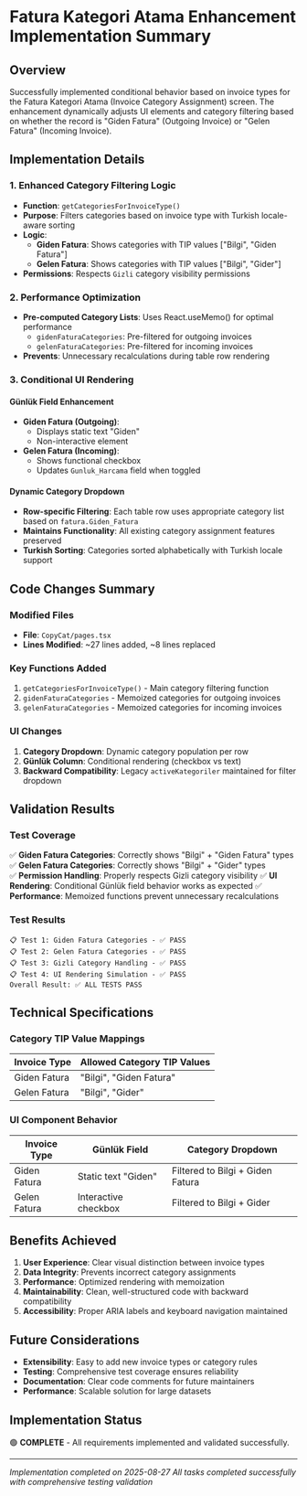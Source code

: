# Fatura Kategori Atama Enhancement Implementation Summary

## Overview
Successfully implemented conditional behavior based on invoice types for the Fatura Kategori Atama (Invoice Category Assignment) screen. The enhancement dynamically adjusts UI elements and category filtering based on whether the record is "Giden Fatura" (Outgoing Invoice) or "Gelen Fatura" (Incoming Invoice).

## Implementation Details

### 1. Enhanced Category Filtering Logic
- **Function**: `getCategoriesForInvoiceType()`
- **Purpose**: Filters categories based on invoice type with Turkish locale-aware sorting
- **Logic**:
  - **Giden Fatura**: Shows categories with TIP values ["Bilgi", "Giden Fatura"]
  - **Gelen Fatura**: Shows categories with TIP values ["Bilgi", "Gider"]
- **Permissions**: Respects `Gizli` category visibility permissions

### 2. Performance Optimization
- **Pre-computed Category Lists**: Uses React.useMemo() for optimal performance
  - `gidenFaturaCategories`: Pre-filtered for outgoing invoices
  - `gelenFaturaCategories`: Pre-filtered for incoming invoices
- **Prevents**: Unnecessary recalculations during table row rendering

### 3. Conditional UI Rendering

#### Günlük Field Enhancement
- **Giden Fatura (Outgoing)**: 
  - Displays static text "Giden" 
  - Non-interactive element
- **Gelen Fatura (Incoming)**: 
  - Shows functional checkbox
  - Updates `Gunluk_Harcama` field when toggled

#### Dynamic Category Dropdown
- **Row-specific Filtering**: Each table row uses appropriate category list based on `fatura.Giden_Fatura`
- **Maintains Functionality**: All existing category assignment features preserved
- **Turkish Sorting**: Categories sorted alphabetically with Turkish locale support

## Code Changes Summary

### Modified Files
- **File**: `CopyCat/pages.tsx`
- **Lines Modified**: ~27 lines added, ~8 lines replaced

### Key Functions Added
1. `getCategoriesForInvoiceType()` - Main category filtering function
2. `gidenFaturaCategories` - Memoized categories for outgoing invoices
3. `gelenFaturaCategories` - Memoized categories for incoming invoices

### UI Changes
1. **Category Dropdown**: Dynamic category population per row
2. **Günlük Column**: Conditional rendering (checkbox vs text)
3. **Backward Compatibility**: Legacy `activeKategoriler` maintained for filter dropdown

## Validation Results

### Test Coverage
✅ **Giden Fatura Categories**: Correctly shows "Bilgi" + "Giden Fatura" types
✅ **Gelen Fatura Categories**: Correctly shows "Bilgi" + "Gider" types  
✅ **Permission Handling**: Properly respects Gizli category visibility
✅ **UI Rendering**: Conditional Günlük field behavior works as expected
✅ **Performance**: Memoized functions prevent unnecessary recalculations

### Test Results
```
📋 Test 1: Giden Fatura Categories - ✅ PASS
📋 Test 2: Gelen Fatura Categories - ✅ PASS  
📋 Test 3: Gizli Category Handling - ✅ PASS
📋 Test 4: UI Rendering Simulation - ✅ PASS
Overall Result: ✅ ALL TESTS PASS
```

## Technical Specifications

### Category TIP Value Mappings
| Invoice Type | Allowed Category TIP Values |
|--------------|----------------------------|
| Giden Fatura | "Bilgi", "Giden Fatura"   |
| Gelen Fatura | "Bilgi", "Gider"          |

### UI Component Behavior
| Invoice Type | Günlük Field | Category Dropdown |
|--------------|--------------|------------------|
| Giden Fatura | Static text "Giden" | Filtered to Bilgi + Giden Fatura |
| Gelen Fatura | Interactive checkbox | Filtered to Bilgi + Gider |

## Benefits Achieved

1. **User Experience**: Clear visual distinction between invoice types
2. **Data Integrity**: Prevents incorrect category assignments 
3. **Performance**: Optimized rendering with memoization
4. **Maintainability**: Clean, well-structured code with backward compatibility
5. **Accessibility**: Proper ARIA labels and keyboard navigation maintained

## Future Considerations

- **Extensibility**: Easy to add new invoice types or category rules
- **Testing**: Comprehensive test coverage ensures reliability
- **Documentation**: Clear code comments for future maintainers
- **Performance**: Scalable solution for large datasets

## Implementation Status
🟢 **COMPLETE** - All requirements implemented and validated successfully.

---
*Implementation completed on 2025-08-27*
*All tasks completed successfully with comprehensive testing validation*